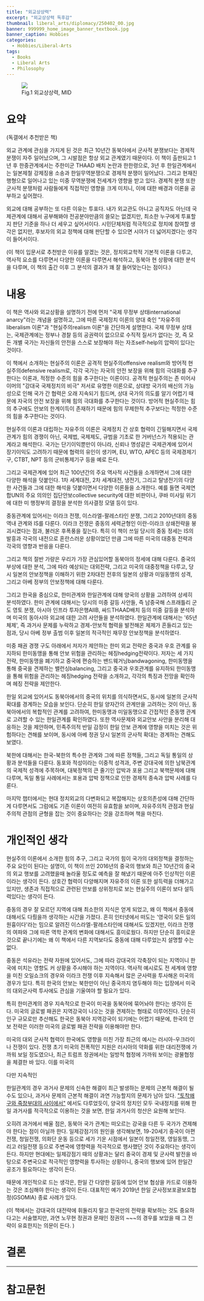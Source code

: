 ```yaml
---
title: "외교상상력"
excerpt: "외교상상력 독후감"
thumbnail: liberal_arts/diplomacy/250402_00.jpg
banner: 999999_home_image_banner_textbook.jpg
banner_caption: Hobbies
categories:
  - Hobbies/Liberal-Arts
tags:
  - Books
  - Liberal Arts
  - Philosophy
---
```


<figure class="align-center" style="width: 30%">
  <a href="{{ site.url }}{{ site.baseurl }}/assets/images/liberal_arts/diplomacy/250402_00.jpg">
  <img src="{{ site.url }}{{ site.baseurl }}/assets/images/liberal_arts/diplomacy/250402_00.jpg">
  </a>
  <figcaption>
  Fig.1 외교상상력, MID
  </figcaption>
</figure>

# 요약

(독갤에서 추천받은 책)

외교 관계에 관심을 가지게 된 것은 최근 10년간 동북아에서 군사적 분쟁보다는 경제적 분쟁이 자주 일어났으며, 그 시발점은 항상 외교 관계였기 때문이다. 이 책이 출판되고 1년 후 한중관계에서는 주한미군 THAAD 배치 논란과 한한령으로, 3년 후 한일관계에서는 일본제철 강제징용 소송과 한일무역분쟁으로 경제적 분쟁이 일어났다. 그리고 현재진행형으로 일어나고 있는 미중 무역분쟁에 전세계가 영향을 받고 있다. 경제적 분쟁 또한 군사적 분쟁처럼 사람들에게 직접적인 영향을 크게 미치니, 이에 대한 배경과 이론을 공부하고 싶어졌다.

외교에 대해 공부하는 또 다른 이유는 투표다. 내가 외교관도 아니고 공직자도 아닌데 국제관계에 대해서 공부해봐야 전공분야만큼의 쓸모는 없겠지만, 최소한 누구에게 투표할지 판단 기준을 하나 더 세우고 싶어서이다. 시민단체처럼 적극적으로 정치에 참여할 생각은 없지만, 후보자의 외교 정책에 대해 판단할 수 있으면 시야가 더 넓어지겠다는 생각이 들어서이다.

(이 책이 입문서로 추천받은 이유를 알겠는 것은, 정치외교학적 기본적 이론을 다루고, 역사적 요소를 다루면서 다양한 이론을 다루면서 해석하고, 동북아 현 상황에 대한 분석을 다루며, 이 책의 출간 이후 그 분석의 결과가 꽤 잘 들어맞는다는 점이다.)

# 내용

이 책은 역사와 외교상황을 설명하기 전에 먼저 "국제 무정부 상태international anarcy"라는 개념을 설명하고, 그에 따른 국제정치 이론의 양대 축인 "자유주의liberalism 이론"과 "현실주의realism 이론"을 간단하게 설명한다. 국제 무정부 상태는, 국제관계에는 정부나 경찰 등의 공권력이 없으므로 수직적 질서가 없다는 것, 즉 모든 개별 국가는 자신들의 안전을 스스로 보장해야 하는 자조self-help의 압력이 있다는 것이다.

이 책에서 소개하는 현실주의 이론은 공격적 현실주의offensive realism와 방어적 현실주의defensive realism로, 각각 국가는 자국의 안전 보장을 위해 힘의 극대화를 추구한다는 이론과, 적정한 수준의 힘을 추구한다는 이론이다. 공격적 현실주의는 존 미어샤이머의 "강대국 국제정치의 비극" 저서로 유명한 이론으로, 상대방 국가의 배신의 가능성으로 인해 국가 간 협력은 오래 지속되기 힘드며, 상대 국가의 의도를 알기 어렵기 때문에 자국의 안전 보장을 위해 힘의 극대화를 추구한다는 것이다. 방어적 현실주의는 힘의 추구에도 안보의 한계이득이 존재하기 때문에 힘의 무제한적 추구보다는 적정한 수준의 힘을 추구한다는 것이다.

현실주의 이론과 대립하는 자유주의 이론은 국제정치 간 상호 협력이 긴밀해지면서 국제관계가 힘의 경쟁이 아닌, 국제법, 국제제도, 규범을 기초로 한 거버넌스가 적용되는 관계라고 해석한다. 국가는 단기이익뿐만이 아니라, 신뢰나 명성같은 국제관계에 있어서 장기이익도 고려하기 때문에 협력의 유인이 생기며, EU, WTO, APEC 등의 국제경제기구, CTBT, NPT 등의 군비통제기구 등을 예로 든다.

그리고 국제관계에 있어 최근 100년간의 주요 역사적 사건들을 소개하면서 그에 대한 다양한 해석을 덧붙인다. 1차 세계대전, 2차 세계대전, 냉전기, 그리고 탈냉전기의 다양한 사건들과 그에 대한 해석을 덧붙이면서 다양한 이론들을 소개한다. 예를 들면 국제연합UN의 주요 의의인 집단안보collective security에 대한 비판이나, 쿠바 미사일 위기에 대한 미 행정부의 결정을 분석한 의사결정 모델 등이 있다.

중동관계에 있어서는 이라크 전쟁, 이스라엘-팔레스타인 분쟁, 그리고 2010년대의 중동 역내 관계와 IS를 다룬다. 이라크 전쟁은 중동의 세력균형인 이란-이라크 상쇄전략을 붕괴시켰다는 점과, 불러온 후폭풍을 짚는다. 특히 이 책이 쓰일 당시의 중동 정세는 IS의 발흥과 각국의 내전으로 혼란스러운 상황이었던 만큼 그에 따른 미국의 대중동 전략과 각국의 영향과 반응을 다룬다.

그리고 책의 절반 가량은 우리가 가장 관심있어할 동북아의 정세에 대해 다룬다. 중국의 부상에 대한 분석, 그에 따라 예상되는 대외전략, 그리고 미국의 대중정책을 다루고, 당시 일본의 안보정책을 이해하기 위한 2차대전 전후의 일본의 상황과 미일동맹의 성격, 그리고 아베 정부의 안보정책에 대해 다룬다.

그리고 한국을 중심으로, 한미관계와 한일관계에 대해 양국의 상황을 고려하여 상세히 분석하였다. 한미 관계에 대해서는 당시의 미중 갈등 사안들, 즉 남중국해 스프래틀리 군도 영토 분쟁, 아시아 인프라 투자은행AIIB, 싸드THAAD배치 등의 미중 갈등을 분석하며 미국의 동아시아 외교에 대한 고려 사안들을 분석하였다. 한일관계에 대해서는 '65년 체제', 즉 과거사 문제를 누락하고 경제-안보적 협력을 발전해온 체제가 흔들리고 있는 점과, 당시 아베 정부 출범 이후 일본의 적극적인 재무장 안보정책을 분석하였다.

미중 패권 경쟁 구도 아래에서 저자가 제안하는 한미 외교 전략은 중국과 우호 관계를 유지하되 한미동맹을 통해 안보 위험을 관리하는 헤징hedging전략이다. 저자는 세 가지 전략, 한미동맹을 폐기하고 중국에 편승하는 밴드웨거닝bandwagoning, 한미동맹을 통해 중국을 견제하는 밸런싱balancing, 그리고 중국과 우호관계를 유지하되 한미동맹을 통해 위험을 관리하는 헤징hedging 전략을 소개하고, 각각의 특징과 전망을 확인하며 헤징 전략을 제안한다.

한일 외교에 있어서도 동북아에서의 중국의 위치를 의식하면서도, 동시에 일본의 군사적 확대를 경계하는 모습을 보인다. 단순히 한일 양자간의 관계만을 고려하는 것이 아닌, 동북아에서의 복합적인 관계를 고려하여, 한미동맹과 미일동맹으로 간접적인 준동맹 관계로 고려할 수 있는 한일관계를 확인하였다. 또한 역사문제와 외교안보 사안을 분리해 대응하는 것을 제안하며, 민족주의적 반일 감정이 한일 안보 관계에 영향을 미치는 것은 위험하다는 견해를 보이며, 동시에 아베 정권 당시 일본의 군사적 확대는 경계하는 견해도 보였다.

북한에 대해서는 한국-북한의 특수한 관계와 그에 따른 정책들, 그리고 독일 통일의 상황과 분석들을 다룬다. 동포와 적성이라는 이중적 성격과, 주변 강대국에 의한 남북관계의 국제적 성격에 주목하며, 대북정책의 큰 줄기인 압박과 포용 그리고 북핵문제에 대해 다루며, 독일 통일 사례에서는 포용과 압박 정책으로 인한 경제적 종속과 압박 사례를 다룬다.

마지막 챕터에서는 현대 정치외교의 다변화되고 복잡해지는 상호의존성에 대해 간단하게 다루면서도 그럼에도 기존 이론이 여전히 유효함을 보이며, 자유주의적 관점과 현실주의적 관점의 균형을 잡는 것이 중요하다는 것을 강조하며 책을 마친다.

# 개인적인 생각

현실주의 이론에서 소개한 힘의 추구, 그리고 국가의 힘이 국가의 대외정책을 결정하는 주요 요인이 된다는 설명이, 이 책이 쓰인 2016년의 중국의 행보와 최근 10년간의 중국의 외교 행보를 고려했을때 놀라울 정도로 예측을 잘 해냈기 때문에 아주 인상적인 이론이라는 생각이 든다. 상호간 협력이 다양해지며 자유주의 이론 또한 설득력을 더해가고 있지만, 생존과 직접적으로 관련된 안보를 상위정치로 보는 현실주의 이론이 보다 설득력있다는 생각이 든다.

중동의 경우 잘 모르던 지역에 대해 최소한의 지식은 얻게 되었고, 왜 이 책에서 중동에 대해서도 다뤘을까 생각하는 시간을 가졌다. 흔히 인터넷에서 떠도는 '영국이 모든 일의 원흉이다'라는 밈으로 알려진 이스라엘-팔레스타인에 대해서도 있겠지만, 이라크 전쟁의 여파와 그에 따른 역학 관계의 변화에 대해서도 흥미로웠다. 하지만 단순히 흥미로운 것으로 끝나기에는 왜 이 책에서 다른 지역보다도 중동에 대해 다루었는지 설명할 수는 없다.

중동은 석유라는 전략 자원에 있어서도, 그에 따라 강대국의 각축장이 되는 지역이니 한국에 미치는 영향도 커 상황을 주시해야 하는 지역이다. 역사적 예시로도 전 세계에 영향을 미친 오일쇼크의 경우와 이라크 전쟁 이후 지속해서 많은 군사력을 투사해온 미국의 경우가 있다. 특히 한국의 안보는 북한만이 아닌 중국까지 염두해야 하는 입장에서 미국의 대외군사력 투사에도 관심을 기울여야 할 필요가 있다.

특히 한미관계의 경우 지속적으로 한국이 미국을 동북아에 묶어놔야 한다는 생각이 든다. 미국의 글로벌 패권은 지역강국이 나오는 것을 견제하는 형태로 이루어진다. 단순히 인구 규모로만 추산해도 한국은 동북아 지역강국이 되기에는 어렵기 때문에, 한국의 안보 전략은 이러한 미국의 글로벌 패권 전략을 이용해야만 한다.

미국의 대외 군사적 협력이 한국에도 영향을 미친 가장 최근의 예시는 러시아-우크라이나 전쟁이 있다. 전쟁 초기 미국의 전폭적인 지원은 러시아의 약화를 위한 대리전쟁에 가까워 보일 정도였으나, 최근 트럼프 정권에서는 일방적 협정에 가까워 보이는 광물협정을 체결한 바 있다. 이를 미국의 

다만 지속적인 






한일관계의 경우 과거사 문제의 신속한 해결이 최근 발생하는 문제의 근본적 해결이 될 수도 있으나, 과거사 문제의 근본적 해결이 과연 가능할지의 문제가 남아 있다. <a href="https://ingyu-lee.github.io/hobbies/liberal-arts/kr-jp-diplomatic-analysis-00/">"토착왜구와 죽창부대의 사이에서"</a> 에서도 다루었듯이, 양국의 정치인 모두 국내정치를 위해 한일 과거사를 적극적으로 이용하는 것을 보면, 한일 과거사의 청산은 요원해 보인다.

오히려 과거에서 배울 점은, 동북아 국가 관계는 떠오르는 강국을 다른 두 국가가 견제해야 한다는 점이 아닐까 한다. 일제강점기의 원인을 생각해보면, 19-20세기 중국이 아편전쟁, 청일전쟁, 의화단 운동 등으로 세가 기운 시점에서 일본이 청일전쟁, 영일동맹, 그리고 러일전쟁 등으로 주변국에 영향력을 적극적으로 행사했던 것이 주요하다는 생각이 든다. 하지만 현대에는 일제강점기 때의 상황과는 달리 중국이 경제 및 군사력 발전을 바탕으로 주변국으로 적극적인 영향력을 투사하는 상황이니, 중국의 행보에 있어 한일간 공조가 필요하다는 생각이 든다.

때문에 개인적으로 드는 생각은, 한일 간 다양한 갈등에 있어 안보 협상을 카드로 이용하는 것은 조심해야 한다는 생각이 든다. 대표적인 예가 2019년 한일 군사정보포괄보호협정(GSOMIA) 종료 사례가 있다. 

(이 책에서는 강대국의 대전략에 휘둘리지 말고 한국만의 전략을 확보하는 것도 중요하다고는 서술했지만, 과연 노무현 정권과 문재인 정권의 ~~~의 경우를 보았을 때 그 전략이 유효한지는 의문이 든다. )

# 결론


---

# 참고문헌

